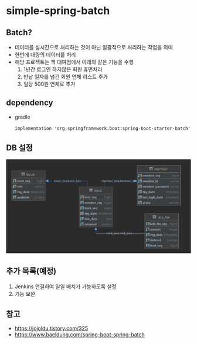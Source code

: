 simple-spring-batch 
=============

## Batch?

* 데이터를 실시간으로 처리하는 것이 아닌 일괄적으로 처리하는 작업을 의미
* 한번에 대량의 데이터를 처리
* 해당 프로젝트는 책 대여점에서 아래와 같은 기능을 수행
    1.  1년간 로그인 하지않은 회원 휴면처리   
    2. 반납 일자를 넘긴 회원 연체 리스트 추가
    3. 일당 500원 연체료 추가



## dependency


* gradle

      implementation 'org.springframework.boot:spring-boot-starter-batch'

 


## DB 설정


![img.png](img.png)

## 추가 목록(예정)


1. Jenkins 연결하여 일일 배치가 가능하도록 설정
2. 기능 보완

## 참고



* https://jojoldu.tistory.com/325
* https://www.baeldung.com/spring-boot-spring-batch
